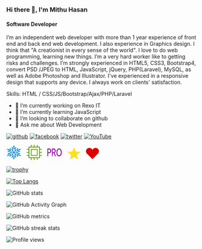 
### Hi there 👋, I'm Mithu Hasan
#### Software Developer


I’m an independent web developer with more than 1 year experience of front end and back end web development. I also experience in Graphics design. I think that "A creationist in every sense of the world". I love to do web programming, learning new things. I’m a very hard worker like to getting risks and challenges. I’m strongly experienced in HTML5, CSS3, Bootstrap4, convert PSD /JPEG to HTML, JavaScript, jQuery, PHP(Laravel), MySQL, as well as Adobe Photoshop and Illustrator. I've experienced in a responsive design that supports any device. I always work on clients' satisfaction.

Skills: HTML / CSS/JS/Bootstrap/Ajax/PHP/Laravel

- 🔭 I’m currently working on Rexo IT 
- 🌱 I’m currently learning JavaScript 
- 👯 I’m looking to collaborate on github 
- 💬 Ask me about Web Development 


[<img src='https://cdn.jsdelivr.net/npm/simple-icons@3.0.1/icons/github.svg' alt='github' height='40'>](https://github.com/EngineerMithu)  [<img src='https://cdn.jsdelivr.net/npm/simple-icons@3.0.1/icons/facebook.svg' alt='facebook' height='40'>](https://www.facebook.com/ektiyaswahid)  [<img src='https://cdn.jsdelivr.net/npm/simple-icons@3.0.1/icons/twitter.svg' alt='twitter' height='40'>]()  [<img src='https://cdn.jsdelivr.net/npm/simple-icons@3.0.1/icons/youtube.svg' alt='YouTube' height='40'>](https://www.youtube.com/channel/EngineerMithu)  

<a href='https://archiveprogram.github.com/'><img src='https://raw.githubusercontent.com/acervenky/animated-github-badges/master/assets/acbadge.gif' width='40' height='40'></a> <a href='https://docs.github.com/en/developers'><img src='https://raw.githubusercontent.com/acervenky/animated-github-badges/master/assets/devbadge.gif' width='40' height='40'></a> <a href='https://github.com/pricing'><img src='https://raw.githubusercontent.com/acervenky/animated-github-badges/master/assets/pro.gif' width='40' height='40'></a> <a href='https://stars.github.com/'><img src='https://raw.githubusercontent.com/acervenky/animated-github-badges/master/assets/starbadge.gif' width='35' height='35'></a> <a href='https://docs.github.com/en/github/supporting-the-open-source-community-with-github-sponsors'><img src='https://raw.githubusercontent.com/acervenky/animated-github-badges/master/assets/sponsorbadge.gif' width='35' height='35'></a> 

[![trophy](https://github-profile-trophy.vercel.app/?username=EngineerMithu)](https://github.com/ryo-ma/github-profile-trophy)

[![Top Langs](https://github-readme-stats.vercel.app/api/top-langs/?username=EngineerMithu)](https://github.com/anuraghazra/github-readme-stats)

![GitHub stats](https://github-readme-stats.vercel.app/api?username=EngineerMithu&show_icons=true&count_private=true)  

![GitHub Activity Graph](https://activity-graph.herokuapp.com/graph?username=EngineerMithu)  

![GitHub metrics](https://metrics.lecoq.io/EngineerMithu)  

![GitHub streak stats](https://github-readme-streak-stats.herokuapp.com/?user=EngineerMithu)  

![Profile views](https://gpvc.arturio.dev/EngineerMithu)  
